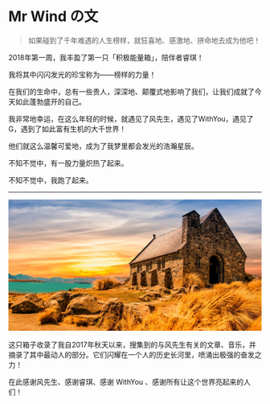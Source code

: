 # Mr Wind の文

> 如果碰到了千年难遇的人生榜样，就狂喜地、感激地、拼命地去成为他吧！

2018年第一周，我丰盈了第一只「积极能量箱」，陪伴者睿琪！

我将其中闪闪发光的珍宝称为——榜样的力量！

在我们的生命中，总有一些贵人，深深地、颠覆式地影响了我们，让我们成就了今天如此蓬勃盛开的自己。

我非常地幸运，在这么年轻的时候，就遇见了风先生，遇见了WithYou，遇见了G，遇到了如此富有生机的大千世界！

他们就这么温馨可爱地，成为了我梦里都会发光的浩瀚星辰。

不知不觉中，有一股力量炽热了起来。

不知不觉中，我跑了起来。

---

![](/assets/church-2464899_1280.jpg)

这只箱子收录了我自2017年秋天以来，搜集到的与风先生有关的文章、音乐，并摘录了其中最动人的部分。它们闪耀在一个人的历史长河里，喷涌出极强的奋发之力！

在此感谢风先生、感谢睿琪、感谢 WithYou 、感谢所有让这个世界亮起来的人们！

